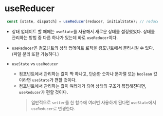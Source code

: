 # useReducer

```js
 const [state, dispatch] = useReducer(reducer, initialState); // reducer은 함수, initialState는 객체
 ```


* 상태 업데이트 할 때에는 `useState`를 사용해서 새로운 상태를 설정했었다. 상태를 관리하는 방법 중 다른 하나가 있는데 바로 `useReducer`이다.

* `useReducer`은 컴포넌트의 상태 업데이트 로직을 컴포넌트에서 분리시킬 수 있다. (파일 분리 또한 가능하다.)

* `useState` vs `useReducer`
    * 컴포넌트에서 관리하는 값이 딱 하나고, 단순한 숫자나 문자열 또는 `boolean` 값이라면 `useState`가 편할 것이다.
    * 컴포넌트에서 관리하는 값이 여러개가 되어 상태의 구조가 복잡해진다면, `useReducer`가 편할 것이다.
        > 일반적으로 `setter`를 한 함수에 여러번 사용하게 된다면 `useState`에서 `useReducer`로 변경한다.